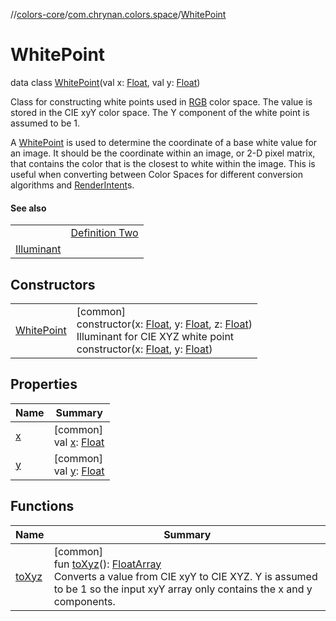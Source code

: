 //[colors-core](../../../index.md)/[com.chrynan.colors.space](../index.md)/[WhitePoint](index.md)

# WhitePoint

data class [WhitePoint](index.md)(val x: [Float](https://kotlinlang.org/api/latest/jvm/stdlib/kotlin/-float/index.html), val y: [Float](https://kotlinlang.org/api/latest/jvm/stdlib/kotlin/-float/index.html))

Class for constructing white points used in [RGB](../-rgb-color-space/index.md) color space. The value is stored in the CIE xyY color space. The Y component of the white point is assumed to be 1.

A [WhitePoint](index.md) is used to determine the coordinate of a base white value for an image. It should be the coordinate within an image, or 2-D pixel matrix, that contains the color that is the closest to white within the image. This is useful when converting between Color Spaces for different conversion algorithms and [RenderIntent](../-render-intent/index.md)s.

#### See also

| | |
|---|---|
|  | [Definition Two](https://en.wikipedia.org/wiki/White_point) |
| [Illuminant](../-illuminant/index.md) |

## Constructors

| | |
|---|---|
| [WhitePoint](-white-point.md) | [common]<br>constructor(x: [Float](https://kotlinlang.org/api/latest/jvm/stdlib/kotlin/-float/index.html), y: [Float](https://kotlinlang.org/api/latest/jvm/stdlib/kotlin/-float/index.html), z: [Float](https://kotlinlang.org/api/latest/jvm/stdlib/kotlin/-float/index.html))<br>Illuminant for CIE XYZ white point<br>constructor(x: [Float](https://kotlinlang.org/api/latest/jvm/stdlib/kotlin/-float/index.html), y: [Float](https://kotlinlang.org/api/latest/jvm/stdlib/kotlin/-float/index.html)) |

## Properties

| Name | Summary |
|---|---|
| [x](x.md) | [common]<br>val [x](x.md): [Float](https://kotlinlang.org/api/latest/jvm/stdlib/kotlin/-float/index.html) |
| [y](y.md) | [common]<br>val [y](y.md): [Float](https://kotlinlang.org/api/latest/jvm/stdlib/kotlin/-float/index.html) |

## Functions

| Name | Summary |
|---|---|
| [toXyz](to-xyz.md) | [common]<br>fun [toXyz](to-xyz.md)(): [FloatArray](https://kotlinlang.org/api/latest/jvm/stdlib/kotlin/-float-array/index.html)<br>Converts a value from CIE xyY to CIE XYZ. Y is assumed to be 1 so the input xyY array only contains the x and y components. |
